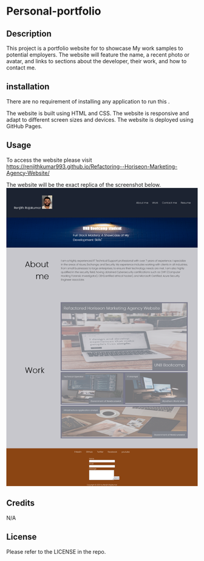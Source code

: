 # Personal-portfolio

## Description
This project is a portfolio website for to showcase My work samples to potential employers. The website will feature the  name, a recent photo or avatar, and links to sections about the developer, their work, and how to contact me.

## installation
There are no requirement of installing any application to run this .

The website is built using HTML and CSS.
The website is responsive and adapt to different screen sizes and devices.
The website is deployed using GitHub Pages.


## Usage
To access the website please visit https://renjithkumar993.github.io/Refactoring--Horiseon-Marketing-Agency-Website/

The website will be the exact replica of the screenshot below.
![Alt text](/assets/images/Sreenshot%20of%20the%20website.png "Replica of the website")








## Credits
N/A

## License
Please refer to the LICENSE in the repo.